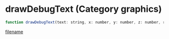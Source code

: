 # drawDebugText (Category graphics)

```js
function drawDebugText(text: string, x: number, y: number, z: number, red: number, green: number, blue: number, alpha: number): void
```

[filename](drawDebugText_m.md ':include')